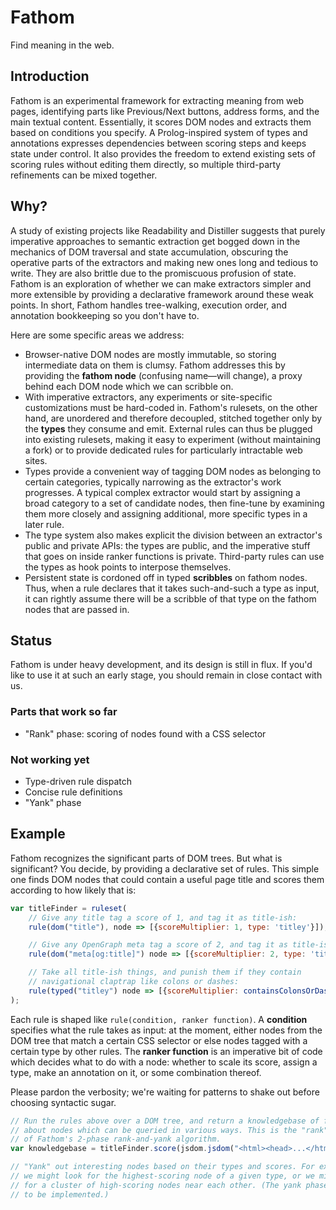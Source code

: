 # Fathom

Find meaning in the web.

## Introduction

Fathom is an experimental framework for extracting meaning from web pages, identifying parts like Previous/Next buttons, address forms, and the main textual content. Essentially, it scores DOM nodes and extracts them based on conditions you specify. A Prolog-inspired system of types and annotations expresses dependencies between scoring steps and keeps state under control. It also provides the freedom to extend existing sets of scoring rules without editing them directly, so multiple third-party refinements can be mixed together.

## Why?

A study of existing projects like Readability and Distiller suggests that purely imperative approaches to semantic extraction get bogged down in the mechanics of DOM traversal and state accumulation, obscuring the operative parts of the extractors and making new ones long and tedious to write. They are also brittle due to the promiscuous profusion of state. Fathom is an exploration of whether we can make extractors simpler and more extensible by providing a declarative framework around these weak points. In short, Fathom handles tree-walking, execution order, and annotation bookkeeping so you don't have to.

Here are some specific areas we address:

* Browser-native DOM nodes are mostly immutable, so storing intermediate data on them is clumsy. Fathom addresses this by providing the **fathom node** (confusing name—will change), a proxy behind each DOM node which we can scribble on.
* With imperative extractors, any experiments or site-specific customizations must be hard-coded in. Fathom's rulesets, on the other hand, are unordered and therefore decoupled, stitched together only by the **types** they consume and emit. External rules can thus be plugged into existing rulesets, making it easy to experiment (without maintaining a fork) or to provide dedicated rules for particularly intractable web sites.
* Types provide a convenient way of tagging DOM nodes as belonging to certain categories, typically narrowing as the extractor's work progresses. A typical complex extractor would start by assigning a broad category to a set of candidate nodes, then fine-tune by examining them more closely and assigning additional, more specific types in a later rule.
* The type system also makes explicit the division between an extractor's public and private APIs: the types are public, and the imperative stuff that goes on inside ranker functions is private. Third-party rules can use the types as hook points to interpose themselves.
* Persistent state is cordoned off in typed **scribbles** on fathom nodes. Thus, when a rule declares that it takes such-and-such a type as input, it can rightly assume there will be a scribble of that type on the fathom nodes that are passed in.

## Status

Fathom is under heavy development, and its design is still in flux. If you'd like to use it at such an early stage, you should remain in close contact with us.

### Parts that work so far

* "Rank" phase: scoring of nodes found with a CSS selector

### Not working yet

* Type-driven rule dispatch
* Concise rule definitions
* "Yank" phase

## Example

Fathom recognizes the significant parts of DOM trees. But what is significant? You decide, by providing a declarative set of rules. This simple one finds DOM nodes that could contain a useful page title and scores them according to how likely that is:

```javascript
var titleFinder = ruleset(
    // Give any title tag a score of 1, and tag it as title-ish:
    rule(dom("title"), node => [{scoreMultiplier: 1, type: 'titley'}]),

    // Give any OpenGraph meta tag a score of 2, and tag it as title-ish as well:
    rule(dom("meta[og:title]") node => [{scoreMultiplier: 2, type: 'titley'}]),

    // Take all title-ish things, and punish them if they contain
    // navigational claptrap like colons or dashes:
    rule(typed("titley") node => [{scoreMultiplier: containsColonsOrDashes(node.element) ? 2 : 1}])
);
```

Each rule is shaped like `rule(condition, ranker function)`. A **condition** specifies what the rule takes as input: at the moment, either nodes from the DOM tree that match a certain CSS selector or else nodes tagged with a certain type by other rules. The **ranker function** is an imperative bit of code which decides what to do with a node: whether to scale its score, assign a type, make an annotation on it, or some combination thereof.

Please pardon the verbosity; we're waiting for patterns to shake out before choosing syntactic sugar.

```javascript
// Run the rules above over a DOM tree, and return a knowledgebase of facts
// about nodes which can be queried in various ways. This is the "rank" phase
// of Fathom's 2-phase rank-and-yank algorithm.
var knowledgebase = titleFinder.score(jsdom.jsdom("<html><head>...</html>"));

// "Yank" out interesting nodes based on their types and scores. For example,
// we might look for the highest-scoring node of a given type, or we might look
// for a cluster of high-scoring nodes near each other. (The yank phase has yet
// to be implemented.)
```
